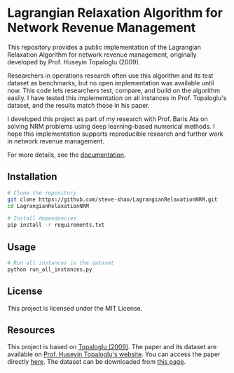 # Lagrangian Relaxation Algorithm for Network Revenue Management

This repository provides a public implementation of the Lagrangian Relaxation Algorithm for network revenue management, originally developed by Prof. Huseyin Topaloglu (2009).

Researchers in operations research often use this algorithm and its test dataset as benchmarks, but no open implementation was available until now. This code lets researchers test, compare, and build on the algorithm easily. I have tested this implementation on all instances in Prof. Topaloglu's dataset, and the results match those in his paper.

I developed this project as part of my research with Prof. Baris Ata on solving NRM problems using deep learning-based numerical methods. I hope this implementation supports reproducible research and further work in network revenue management.

For more details, see the [documentation](documentation/documentation.pdf).

## Installation

```bash
# Clone the repository
git clone https://github.com/steve-shao/LagrangianRelaxationNRM.git
cd LagrangianRelaxationNRM

# Install dependencies
pip install -r requirements.txt
```

## Usage

```bash
# Run all instances in the dataset
python run_all_instances.py
```

## License

This project is licensed under the MIT License.

## Resources

This project is based on [Topaloglu (2009)](https://people.orie.cornell.edu/huseyin/publications/revenue_man.pdf).
The paper and its dataset are available on [Prof. Huseyin Topaloglu's website](https://people.orie.cornell.edu/huseyin).
You can access the paper directly [here](https://people.orie.cornell.edu/huseyin/publications/revenue_man.pdf).
The dataset can be downloaded from [this page](https://people.orie.cornell.edu/huseyin/research/rm_datasets/rm_datasets.html).

<br>